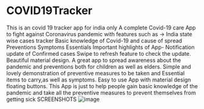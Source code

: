 # COVID19Tracker
This is an covid 19 tracker app for india only
A complete Covid-19  care App to fight against Coronavirus pandemic  with features such as ->
 India  state wise cases tracker
Basic knowledge of Covid-19 and cause of spread
Preventions
Symptoms
Essentials
Important highlights of App-
Notification update of Confirmed cases
Swipe to refresh feature to check the update.
Beautiful material design.
A great app to spread awareness about the pandemic and preventions both for children as well as elders.
Simple and lovely demonstration of preventive measures to be taken and Essential items to carry,as well as symptoms.
Easy to use App with material design floating buttons.
This App is just to help people gain basic knowledge of the pandemic and take all the preventive measures to prevent themselves from getting sick
SCREENSHOTS
![image](https://user-images.githubusercontent.com/55583515/88456513-e4acbd00-ce9b-11ea-9066-4c74341cb0d6.png)

